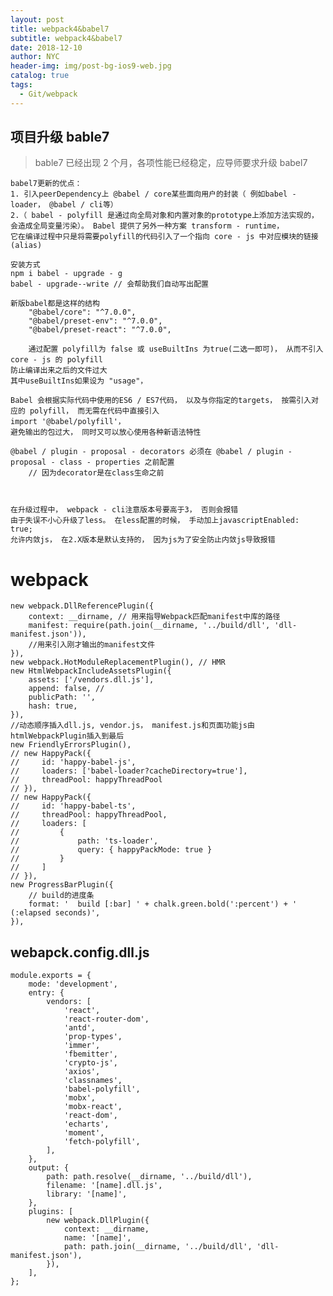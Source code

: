 ```yaml
---
layout: post
title: webpack4&babel7
subtitle: webpack4&babel7
date: 2018-12-10
author: NYC
header-img: img/post-bg-ios9-web.jpg
catalog: true
tags:
  - Git/webpack
---
```


## 项目升级 bable7

> bable7 已经出现 2 个月，各项性能已经稳定，应导师要求升级 babel7

    babel7更新的优点：
    1. 引入peerDependency上 @babel / core某些面向用户的封装（ 例如babel - loader， @babel / cli等）
    2.（ babel - polyfill 是通过向全局对象和内置对象的prototype上添加方法实现的， 会造成全局变量污染）。 Babel 提供了另外一种方案 transform - runtime，
    它在编译过程中只是将需要polyfill的代码引入了一个指向 core - js 中对应模块的链接(alias)

    安装方式
    npm i babel - upgrade - g
    babel - upgrade--write // 会帮助我们自动写出配置

    新版babel都是这样的结构
        "@babel/core": "^7.0.0",
        "@babel/preset-env": "^7.0.0",
        "@babel/preset-react": "^7.0.0",

        通过配置 polyfill为 false 或 useBuiltIns 为true(二选一即可)， 从而不引入 core - js 的 polyfill
    防止编译出来之后的文件过大
    其中useBuiltIns如果设为 "usage"，

    Babel 会根据实际代码中使用的ES6 / ES7代码， 以及与你指定的targets， 按需引入对应的 polyfill， 而无需在代码中直接引入
    import '@babel/polyfill'，
    避免输出的包过大， 同时又可以放心使用各种新语法特性

    @babel / plugin - proposal - decorators 必须在 @babel / plugin - proposal - class - properties 之前配置
        // 因为decorator是在class生命之前



    在升级过程中， webpack - cli注意版本号要高于3， 否则会报错
    由于失误不小心升级了less。 在less配置的时候， 手动加上javascriptEnabled: true;
    允许内敛js， 在2.X版本是默认支持的， 因为js为了安全防止内敛js导致报错

# webpack

    new webpack.DllReferencePlugin({
        context: __dirname, // 用来指导Webpack匹配manifest中库的路径
        manifest: require(path.join(__dirname, '../build/dll', 'dll-manifest.json')),
        //用来引入刚才输出的manifest文件
    }),
    new webpack.HotModuleReplacementPlugin(), // HMR
    new HtmlWebpackIncludeAssetsPlugin({
        assets: ['/vendors.dll.js'],
        append: false, //
        publicPath: '',
        hash: true,
    }),
    //动态顺序插入dll.js, vendor.js， manifest.js和页面功能js由htmlWebpackPlugin插入到最后
    new FriendlyErrorsPlugin(),
    // new HappyPack({
    //     id: 'happy-babel-js',
    //     loaders: ['babel-loader?cacheDirectory=true'],
    //     threadPool: happyThreadPool
    // }),
    // new HappyPack({
    //     id: 'happy-babel-ts',
    //     threadPool: happyThreadPool,
    //     loaders: [
    //         {
    //             path: 'ts-loader',
    //             query: { happyPackMode: true }
    //         }
    //     ]
    // }),
    new ProgressBarPlugin({
        // build的进度条
        format: '  build [:bar] ' + chalk.green.bold(':percent') + ' (:elapsed seconds)',
    }),

## webapck.config.dll.js

    module.exports = {
        mode: 'development',
        entry: {
            vendors: [
                'react',
                'react-router-dom',
                'antd',
                'prop-types',
                'immer',
                'fbemitter',
                'crypto-js',
                'axios',
                'classnames',
                'babel-polyfill',
                'mobx',
                'mobx-react',
                'react-dom',
                'echarts',
                'moment',
                'fetch-polyfill',
            ],
        },
        output: {
            path: path.resolve(__dirname, '../build/dll'),
            filename: '[name].dll.js',
            library: '[name]',
        },
        plugins: [
            new webpack.DllPlugin({
                context: __dirname,
                name: '[name]',
                path: path.join(__dirname, '../build/dll', 'dll-manifest.json'),
            }),
        ],
    };
